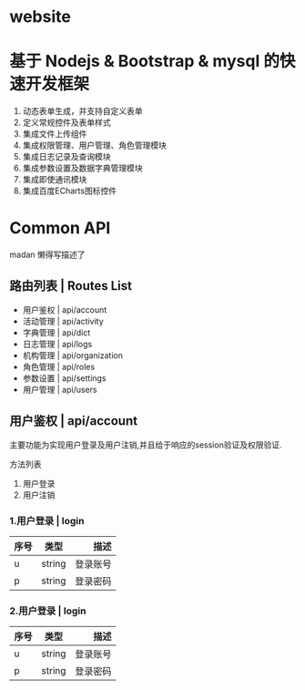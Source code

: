 # website
# 基于 Nodejs & Bootstrap & mysql 的快速开发框架

1. 动态表单生成，并支持自定义表单
2. 定义常规控件及表单样式
3. 集成文件上传组件
4. 集成权限管理、用户管理、角色管理模块
5. 集成日志记录及查询模块
6. 集成参数设置及数据字典管理模块
7. 集成即使通讯模块
8. 集成百度ECharts图标控件



# Common API

madan 懒得写描述了

## 路由列表 | Routes List

  * 用户鉴权 | api/account
  * 活动管理 | api/activity
  * 字典管理 | api/dict
  * 日志管理 | api/logs
  * 机构管理 | api/organization  
  * 角色管理 | api/roles
  * 参数设置 | api/settings
  * 用户管理 | api/users


## 用户鉴权 | api/account

主要功能为实现用户登录及用户注销,并且给于响应的session验证及权限验证.

方法列表

1. 用户登录
2. 用户注销

### 1.用户登录 | login

序号|类型|描述
:----|:-----:|-----:
u|string|登录账号
p|string|登录密码

### 2.用户登录 | login

序号|类型|描述
:----|:-----:|-----:
u|string|登录账号
p|string|登录密码


